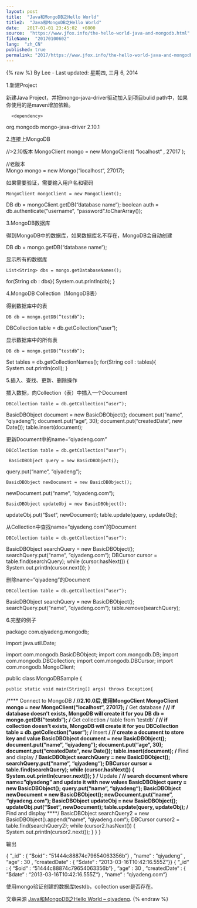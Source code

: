 ```yaml
---
layout: post
title:  "Java和MongoDB之Hello World"
title2:  "Java和MongoDB之Hello World"
date:   2017-01-01 23:45:02  +0800
source:  "https://www.jfox.info/the-hello-world-java-and-mongodb.html"
fileName:  "20170100602"
lang:  "zh_CN"
published: true
permalink: "2017/https://www.jfox.info/the-hello-world-java-and-mongodb.html"
---
```

{% raw %}
By Lee - Last updated: 星期四, 三月 6, 2014

1.新建Project

新建Java Project，并把mongo-java-driver驱动加入到项目bulid path中，如果你使用的是maven增加依赖。

      <dependency>
<groupId>org.mongodb</groupId>
<artifactId>mongo-java-driver</artifactId>
<version>2.10.1</version>
</dependency>

2.连接上MongoDB

//>2.10版本
MongoClient mongo = new MongoClient( “localhost“ , 27017 );

//老版本  
Mongo mongo = new Mongo(“localhost“, 27017);

如果需要验证，需要输入用户名和密码

    MongoClient mongoClient = new MongoClient();
DB db = mongoClient.getDB(“database name“);
boolean auth = db.authenticate(“username“, “password“.toCharArray());

3.MongoDB数据库

得到MongoDB中的数据库，如果数据库名不存在，MongoDB会自动创建

DB db = mongo.getDB(“database name“);

显示所有的数据库

    List<String> dbs = mongo.getDatabaseNames();
for(String db : dbs){
System.out.println(db);
}

4.MongoDB Collection（MongoDB表）

得到数据库中的表

    DB db = mongo.getDB(“testdb“);
DBCollection table = db.getCollection(“user“);

显示数据库中的所有表

    DB db = mongo.getDB(“testdb“);
Set<String> tables = db.getCollectionNames();
for(String coll : tables){
System.out.println(coll);
}

5.插入、查找、更新、删除操作

插入数据，向Collection（表）中插入一个Document

    DBCollection table = db.getCollection(“user“);
BasicDBObject document = new BasicDBObject();
document.put(“name“, “qiyadeng“);
document.put(“age“, 30);
document.put(“createdDate“, new Date());
table.insert(document);

更新Document中的name=”qiyadeng.com”

    DBCollection table = db.getCollection(“user“);

     BasicDBObject query = new BasicDBObject();
query.put(“name“, “qiyadeng“);

    BasicDBObject newDocument = new BasicDBObject();
newDocument.put(“name“, “qiyadeng.com“);

    BasicDBObject updateObj = new BasicDBObject();
updateObj.put(“$set“, newDocument);
table.update(query, updateObj);

从Collection中查找name=”qiyadeng.com”的Document

    DBCollection table = db.getCollection(“user“);
BasicDBObject searchQuery = new BasicDBObject();
searchQuery.put(“name“, “qiyadeng.com“);
DBCursor cursor = table.find(searchQuery);
while (cursor.hasNext()) {
System.out.println(cursor.next());
}

删除name=”qiyadeng”的Document

    DBCollection table = db.getCollection(“user“);
BasicDBObject searchQuery = new BasicDBObject();
searchQuery.put(“name“, “qiyadeng.com“);
table.remove(searchQuery);

6.完整的例子

package com.qiyadeng.mongodb;

import java.util.Date;

import com.mongodb.BasicDBObject;
import com.mongodb.DB;
import com.mongodb.DBCollection;
import com.mongodb.DBCursor;
import com.mongodb.MongoClient;

public class MongoDBSample {

    public static void main(String[] args) throws Exception{
/**** Connect to MongoDB ****/
//2.10.0后,使用MongoClient
            MongoClient mongo = new MongoClient(“localhost“, 27017);
/**** Get database ****/
// if database doesn’t exists, MongoDB will create it for you
            DB db = mongo.getDB(“testdb“);
/**** Get collection / table from ‘testdb’ ****/
// if collection doesn’t exists, MongoDB will create it for you
            DBCollection table = db.getCollection(“user“);
/**** Insert ****/
// create a document to store key and value
            BasicDBObject document = new BasicDBObject();
document.put(“name“, “qiyadeng“);
document.put(“age“, 30);
document.put(“createdDate“, new Date());
table.insert(document);
/**** Find and display ****/
BasicDBObject searchQuery = new BasicDBObject();
searchQuery.put(“name“, “qiyadeng“);
DBCursor cursor = table.find(searchQuery);
while (cursor.hasNext()) {
System.out.println(cursor.next());
}
/**** Update ****/
// search document where name=”qiyadeng” and update it with new values
            BasicDBObject query = new BasicDBObject();
query.put(“name“, “qiyadeng“);
BasicDBObject newDocument = new BasicDBObject();
newDocument.put(“name“, “qiyadeng.com“);
BasicDBObject updateObj = new BasicDBObject();
updateObj.put(“$set“, newDocument);
table.update(query, updateObj);
/**** Find and display ****/
BasicDBObject searchQuery2 
= new BasicDBObject().append(“name“, “qiyadeng.com“);
DBCursor cursor2 = table.find(searchQuery2);
while (cursor2.hasNext()) {
System.out.println(cursor2.next());
}
}
}

输出

{ “_id“ : { “$oid“ : “51444c88874c79654063356b“} , “name“ : “qiyadeng“ , “age“ : 30 , “createdDate“ : { “$date“ : “2013-03-16T10:42:16.555Z“}}
{ “_id“ : { “$oid“ : “51444c88874c79654063356b“} , “age“ : 30 , “createdDate“ : { “$date“ : “2013-03-16T10:42:16.555Z“} , “name“ : “qiyadeng.com“}

使用mongo验证创建的数据库testdb，collection user是否存在。

文章来源 [Java和MongoDB之Hello World – qiyadeng](https://www.jfox.info/go.php?url=http://www.jfox.info/url.php?url=http%3A%2F%2Fwww.cnblogs.com%2Fqiyadeng%2Farchive%2F2013%2F03%2F19%2F2970131.html).
{% endraw %}
